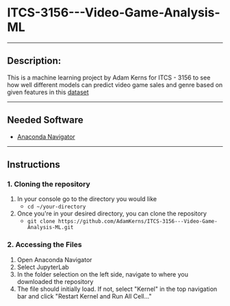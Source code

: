 # ITCS-3156---Video-Game-Analysis-ML

---

## Description:
This is a machine learning project by Adam Kerns for ITCS - 3156 to see how well different models can predict video game sales and genre based on given features in this [dataset](https://data.world/sumitrock/video-games-sales)

---

## Needed Software

- [Anaconda Navigator](https://www.anaconda.com/download)

---

## Instructions

### 1. Cloning the repository
1. In your console go to the directory you would like
    - `cd ~/your-directory`
2. Once you're in your desired directory, you can clone the repository 
    - `git clone https://github.com/AdamKerns/ITCS-3156---Video-Game-Analysis-ML.git`
### 2. Accessing the Files
1. Open Anaconda Navigator
2. Select JupyterLab
3. In the folder selection on the left side, navigate to where you downloaded the repository
4. The file should initially load. If not, select "Kernel" in the top navigation bar and click "Restart Kernel and Run All Cell..."

